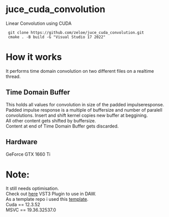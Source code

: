 # juce_cuda_convolution
 Linear Convolution using CUDA 
 ```shell
  git clone https://github.com/zeloe/juce_cuda_convolution.git
  cmake . -B build -G "Visual Studio 17 2022"
```
# How it works
It performs time domain convolution on two different files on a realtime thread.  

## Time Domain Buffer
This holds all values for convolution in size of the padded impulseresponse. \
Padded impulse response is a multiple of buffersize and number of paralell convolutions. 
Insert and shift kernel copies new buffer at beggining. \
All other content gets shifted by buffersize. \
Content at end of Time Domain Buffer gets discarded. 

## Hardware 
GeForce GTX 1660 Ti




# Note: 
It still needs optimisation. \
Check out [here](https://github.com/zeloe/RTConvolver) VST3 Plugin to use in DAW. \
As a template repo i used this [template](https://github.com/anthonyalfimov/JUCE-CMake-Plugin-Template/blob/main/CMakeLists.txt).
\
Cuda == 12.3.52 \
MSVC == 19.36.32537.0
